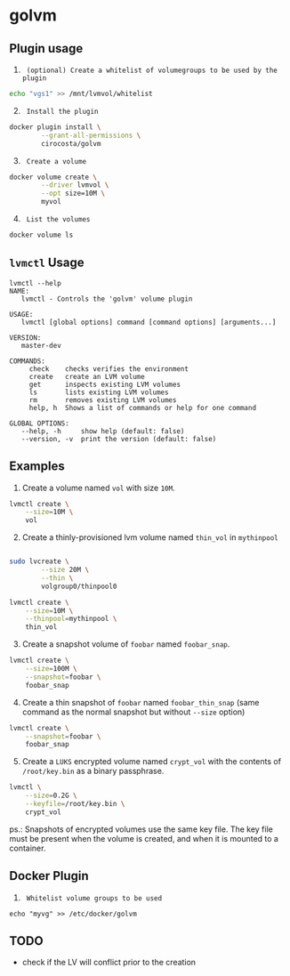 # golvm

## Plugin usage

1.      (optional) Create a whitelist of volumegroups to be used by the plugin

```sh
echo "vgs1" >> /mnt/lvmvol/whitelist
```

2.      Install the plugin

```sh
docker plugin install \
        --grant-all-permissions \
        cirocosta/golvm
```

3.      Create a volume

```sh
docker volume create \
        --driver lvmvol \
        --opt size=10M \
        myvol
```

4.      List the volumes

```sh
docker volume ls
``` 

## `lvmctl` Usage

```
lvmctl --help
NAME:
   lvmctl - Controls the 'golvm' volume plugin

USAGE:
   lvmctl [global options] command [command options] [arguments...]

VERSION:
   master-dev

COMMANDS:
     check    checks verifies the environment
     create   create an LVM volume
     get      inspects existing LVM volumes
     ls       lists existing LVM volumes
     rm       removes existing LVM volumes
     help, h  Shows a list of commands or help for one command

GLOBAL OPTIONS:
   --help, -h     show help (default: false)
   --version, -v  print the version (default: false)
``` 

## Examples

1.	Create a volume named `vol` with size `10M`.

```sh
lvmctl create \
	--size=10M \
	vol
```


2. 	Create a thinly-provisioned lvm volume named `thin_vol` in `mythinpool`

```sh

sudo lvcreate \
        --size 20M \
        --thin \
        volgroup0/thinpool0

lvmctl create \
	--size=10M \
	--thinpool=mythinpool \
	thin_vol
```


3. 	Create a snapshot volume of `foobar` named `foobar_snap`. 

```sh
lvmctl create \
	--size=100M \
	--snapshot=foobar \
	foobar_snap
```


4.	Create a thin snapshot of `foobar` named `foobar_thin_snap` (same command as the normal snapshot but without `--size` option)

```sh
lvmctl create \
	--snapshot=foobar \
	foobar_snap
```

5.	Create a `LUKS` encrypted volume named `crypt_vol` with the contents of `/root/key.bin` as a binary passphrase. 

```sh
lvmctl \
	--size=0.2G \
	--keyfile=/root/key.bin \
	crypt_vol
```

ps.: Snapshots of encrypted volumes use the same key file. The key file must be present when the volume is created, and when it is mounted to a container.


## Docker Plugin

1.      Whitelist volume groups to be used

```
echo "myvg" >> /etc/docker/golvm
```


## TODO

- check if the LV will conflict prior to the creation

